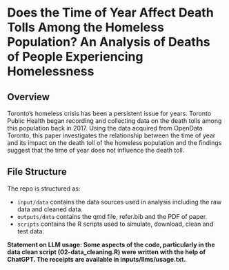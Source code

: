 # Does the Time of Year Affect Death Tolls Among the Homeless Population? An Analysis of Deaths of People Experiencing Homelessness

## Overview

Toronto’s homeless crisis has been a persistent issue for years. Toronto Public Health began recording and collecting data on the death tolls among this population back in 2017. Using the data acquired from OpenData Toronto, this paper investigates the relationship between the time of year and its impact on the death toll of the homeless population and the findings suggest that the time of year does not influence the death toll.


## File Structure

The repo is structured as:

-   `input/data` contains the data sources used in analysis including the raw data and cleaned data.
-   `outputs/data` contains the qmd file, refer.bib and the PDF of paper.
-   `scripts` contains the R scripts used to simulate, download, clean and test data.

**Statement on LLM usage: Some aspects of the code, particularly in the data clean script (02-data_cleaning.R) were written with the help of ChatGPT. The receipts are available in inputs/llms/usage.txt.**
